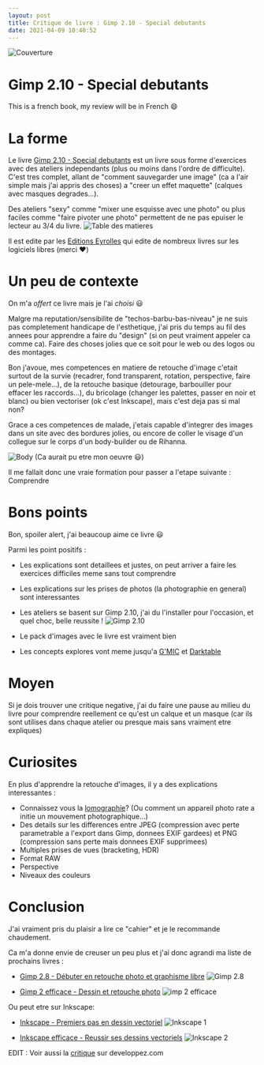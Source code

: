 ```yaml
---
layout: post
title: Critique de livre : Gimp 2.10 - Special debutants
date: 2021-04-09 10:40:52
---
```

![Couverture](images/ifu5vhkgyzjmi0k1o7aa.jpeg)

# Gimp 2.10 - Special debutants
This is a french book, my review will be in French :smile:

# La forme
Le livre [Gimp 2.10 - Special debutants](https://www.editions-eyrolles.com/Livre/9782212674330/cahier-gimp-2-10) est un livre sous forme d'exercices avec des ateliers independants (plus ou moins dans l'ordre de difficulte).
C'est tres complet, allant de "comment sauvegarder une image" (ca a l'air simple mais j'ai appris des choses) a "creer un effet maquette" (calques avec masques degrades...).

Des ateliers "sexy" comme "mixer une esquisse avec une photo" ou plus faciles comme "faire pivoter une photo" permettent de ne pas epuiser le lecteur au 3/4 du livre.
![Table des matieres](images/4ble4n2f8zyncrcb1taw.jpg)

Il est edite par les [Editions Eyrolles](https://www.editions-eyrolles.com/) qui edite de nombreux livres sur les logiciels libres (merci :heart:)

# Un peu de contexte
On m'a *offert* ce livre mais je l'ai *choisi* :smiley: 

Malgre ma reputation/sensibilite de "techos-barbu-bas-niveau" je ne suis pas completement handicape de l'esthetique, j'ai pris du temps au fil des annees pour apprendre a faire du "design" (si on peut vraiment appeler ca comme ca). Faire des choses jolies que ce soit pour le web ou des logos ou des montages.

Bon j'avoue, mes competences en matiere de retouche d'image c'etait surtout de la survie (recadrer, fond transparent, rotation, perspective, faire un pele-mele...), de la retouche basique (detourage, barbouiller pour effacer les raccords...), du bricolage (changer les palettes, passer en noir et blanc) ou bien vectoriser (ok c'est Inkscape), mais c'est deja pas si mal non?

Grace a ces competences de malade, j'etais capable d'integrer des images dans un site avec des bordures jolies, ou encore de coller le visage d'un collegue sur le corps d'un body-builder ou de Rihanna.

![Body](images/x2j4ag3kdlasvuelf9w1.jpg)
(Ca aurait pu etre mon oeuvre :smiley:)

Il me fallait donc une vraie formation pour passer a l'etape suivante : Comprendre

# Bons points
Bon, spoiler alert, j'ai beaucoup aime ce livre :smiley:

Parmi les point positifs :
- Les explications sont detaillees et justes, on peut arriver a faire les exercices difficiles meme sans tout comprendre
- Les explications sur les prises de photos (la photographie en general) sont interessantes
- Les ateliers se basent sur Gimp 2.10, j'ai du l'installer pour l'occasion, et quel choc, belle reussite !
![Gimp 2.10](images/h60kxi5jjmwkfyhbnha0.gif)

- Le pack d'images avec le livre est vraiment bien
- Les concepts explores vont meme jusqu'a [G'MIC](https://gmic.eu/) et [Darktable](https://www.darktable.org/) 

# Moyen
Si je dois trouver une critique negative, j'ai du faire une pause au milieu du livre pour comprendre reellement ce qu'est un calque et un masque (car ils sont utilises dans chaque atelier ou presque mais sans vraiment etre expliques)

# Curiosites
En plus d'apprendre la retouche d'images, il y a des explications interessantes : 
- Connaissez vous la [lomographie](https://fr.wikipedia.org/wiki/Lomography)? (Ou comment un appareil photo rate a initie un mouvement photographique...)
- Des details sur les differences entre JPEG (compression avec perte parametrable a l'export dans Gimp, donnees EXIF gardees) et PNG (compression sans perte mais donnees EXIF supprimees)
- Multiples prises de vues (bracketing, HDR)
- Format RAW
- Perspective
- Niveaux des couleurs

# Conclusion
J'ai vraiment pris du plaisir a lire ce "cahier" et je le recommande chaudement. 

Ca m'a donne envie de creuser un peu plus et j'ai donc agrandi ma liste de prochains livres : 
- [Gimp 2.8 - Débuter en retouche photo et graphisme libre](https://www.editions-eyrolles.com/Livre/9782212127003/gimp-2-8)
![Gimp 2.8](images/in12nh58jywmqs2di2dq.jpg)

- [Gimp 2 efficace - Dessin et retouche photo](https://www.editions-eyrolles.com/Livre/9782212121520/gimp-2-efficace)
![imp 2 efficace](images/0ptvwrlrlqorhy7pbe3j.jpg)

Ou peut etre sur Inkscape:
- [Inkscape - Premiers pas en dessin vectoriel](https://www.editions-eyrolles.com/Livre/9782212137897/inkscape) 
![Inkscape 1](images/5nw45p7pgd8699z2m49b.jpg)

- [Inkscape efficace - Reussir ses dessins vectoriels](https://www.editions-eyrolles.com/Livre/9782212124255/inkscape-efficace)
![Inkscape 2](images/npasm26pcqaha8zhyef0.jpg)

EDIT : Voir aussi la [critique](https://open-source.developpez.com/livres/index/?page=GIMP#L2212674333) sur developpez.com